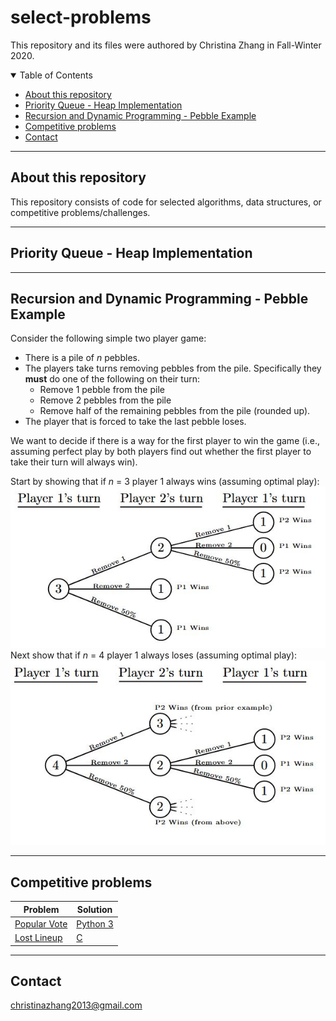 # select-problems
This repository and its files were authored by Christina Zhang in Fall-Winter 2020.

<details open>
<summary>Table of Contents</summary>

- [About this repository](#about)
- [Priority Queue - Heap Implementation](#pq-hi)
- [Recursion and Dynamic Programming - Pebble Example](#pebble)
- [Competitive problems](#comp)
- [Contact](#contact)
</details>

- - - -
## About this repository <a name="about"/>
This repository consists of code for selected algorithms, data structures, or competitive problems/challenges.

- - - -
## Priority Queue - Heap Implementation <a name="pq-hi"/>

- - - -
## Recursion and Dynamic Programming - Pebble Example <a name="pebble"/>
Consider the following simple two player game:
- There is a pile of *n* pebbles.
- The  players  take  turns  removing  pebbles  from  the  pile.  Specifically  they **must** do one of the following on their turn:
  - Remove 1 pebble from the pile
  - Remove 2 pebbles from the pile
  - Remove half of the remaining pebbles from the pile (rounded up).
- The player that is forced to take the last pebble loses. 

We want to decide if there is a way for the first player to win the game (i.e., assuming perfect play by both players find out whether the first player to take their turn will always win). 

Start by showing that if *n* = 3 player 1 always wins (assuming optimal play):
![alt text](images/pebble0.JPG)
Next show that if *n* = 4 player 1 always loses (assuming optimal play):
![alt text](images/pebble1.JPG)

- - - -
## Competitive problems <a name="comp"/>
| Problem | Solution |
| --- | --- |
| <a href='https://open.kattis.com/problems/vote'>Popular Vote</a> | [Python 3](popular-vote.py) |
| <a href='https://open.kattis.com/problems/lostlineup'>Lost Lineup</a> | [C](lostline-up.c) |

- - - -
## Contact <a name="contact"/>
christinazhang2013@gmail.com
